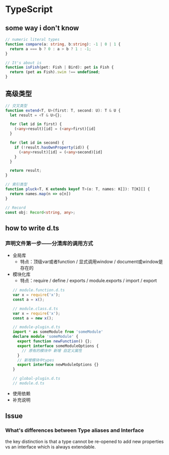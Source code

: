 # TypeScript

## some way i don't know
```ts
// numeric literal types
function compare(a: string, b:string): -1 | 0 | 1 {
  return a === b ? 0 : a > b ? 1 : -1;
}

// It's about is
function isFish(pet: Fish | Bird): pet is Fish {
  return (pet as Fish).swim !== undefined;
}
```

## 高级类型
```ts
// 交叉类型
function extend<T, U>(first: T, second: U): T & U {
  let result = <T & U>{};

  for (let id in first) {
    (<any>result)[id] = (<any>first)[id]
  }

  for (let id in second) {
    if (!result.hasOwnProperty(id)) {
      (<any>result)[id] = (<any>second)[id]
    }
  }

  return result;
}

// 索引类型
function pluck<T, K extends keyof T>(o: T, names: K[]): T[K][] {
  return names.map(n => o[n])
}

// Record
const obj: Record<string, any>;
```
## how to write d.ts
### 声明文件第一步——分清库的调用方式
- 全局库
  - 特点：顶级var或者function / 显式调用window / document或window是存在的
- 模块化库
  - 特点：require / define / exports / module.exports / import / export
  ```ts
  // module.function.d.ts
  var x = require('x');
  const a = x();

  // module.class.d.ts
  var x = require('x');
  const a = new x();

  // module-plugin.d.ts
  import * as someModule from 'someModule'
  declare module 'someModule' {
    export function newFunction() {};
    export interface someModuleOptions {
      // 原有的模块中 新增 自定义属性
    }
    // 新增模块中types
    export interface newModuleOptions {}
  }

  // global-plugin.d.ts
  // module.d.ts

  ```
- 使用依赖
- 补充说明

## Issue
### What's differences between Type aliases and Interface
the key distinction is that a type cannot be re-opened to add new properties vs an interface which is always extendable.

